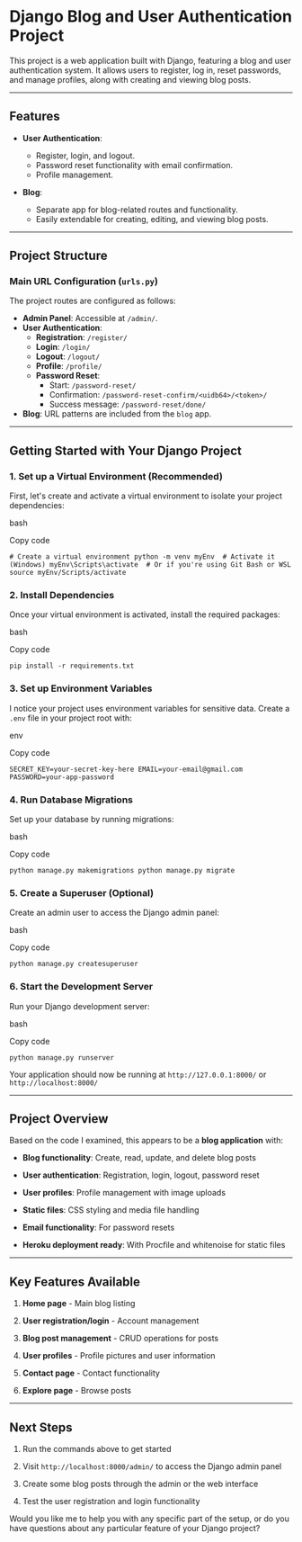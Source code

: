 # Django Blog and User Authentication Project

This project is a web application built with Django, featuring a blog and user authentication system. It allows users to register, log in, reset passwords, and manage profiles, along with creating and viewing blog posts.

---

## Features

- **User Authentication**: 
  - Register, login, and logout.
  - Password reset functionality with email confirmation.
  - Profile management.

- **Blog**: 
  - Separate app for blog-related routes and functionality.
  - Easily extendable for creating, editing, and viewing blog posts.

---

## Project Structure

### Main URL Configuration (`urls.py`)

The project routes are configured as follows:
- **Admin Panel**: Accessible at `/admin/`.
- **User Authentication**:
  - **Registration**: `/register/`
  - **Login**: `/login/`
  - **Logout**: `/logout/`
  - **Profile**: `/profile/`
  - **Password Reset**:
    - Start: `/password-reset/`
    - Confirmation: `/password-reset-confirm/<uidb64>/<token>/`
    - Success message: `/password-reset/done/`
- **Blog**: URL patterns are included from the `blog` app.

---

## Getting Started with Your Django Project

### 1\. **Set up a Virtual Environment** (Recommended)

First, let's create and activate a virtual environment to isolate your project dependencies:

bash

Copy code

`# Create a virtual environment python -m venv myEnv  # Activate it (Windows) myEnv\Scripts\activate  # Or if you're using Git Bash or WSL source myEnv/Scripts/activate`

### 2\. **Install Dependencies**

Once your virtual environment is activated, install the required packages:

bash

Copy code

`pip install -r requirements.txt`

### 3\. **Set up Environment Variables**

I notice your project uses environment variables for sensitive data. Create a `.env` file in your project root with:

env

Copy code

`SECRET_KEY=your-secret-key-here EMAIL=your-email@gmail.com PASSWORD=your-app-password`

### 4\. **Run Database Migrations**

Set up your database by running migrations:

bash

Copy code

`python manage.py makemigrations python manage.py migrate`

### 5\. **Create a Superuser** (Optional)

Create an admin user to access the Django admin panel:

bash

Copy code

`python manage.py createsuperuser`

### 6\. **Start the Development Server**

Run your Django development server:

bash

Copy code

`python manage.py runserver`

Your application should now be running at `http://127.0.0.1:8000/` or `http://localhost:8000/`

- - -

## Project Overview

Based on the code I examined, this appears to be a **blog application** with:

*   **Blog functionality**: Create, read, update, and delete blog posts
    
*   **User authentication**: Registration, login, logout, password reset
    
*   **User profiles**: Profile management with image uploads
    
*   **Static files**: CSS styling and media file handling
    
*   **Email functionality**: For password resets
    
*   **Heroku deployment ready**: With Procfile and whitenoise for static files
    

- - -

## Key Features Available

1.  **Home page** - Main blog listing
    
2.  **User registration/login** - Account management
    
3.  **Blog post management** - CRUD operations for posts
    
4.  **User profiles** - Profile pictures and user information
    
5.  **Contact page** - Contact functionality
    
6.  **Explore page** - Browse posts
    

- - -

## Next Steps

1.  Run the commands above to get started
    
2.  Visit `http://localhost:8000/admin/` to access the Django admin panel
    
3.  Create some blog posts through the admin or the web interface
    
4.  Test the user registration and login functionality
    

Would you like me to help you with any specific part of the setup, or do you have questions about any particular feature of your Django project?
